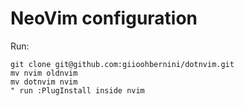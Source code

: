 # NeoVim configuration

Run:

```
git clone git@github.com:giioohbernini/dotnvim.git
mv nvim oldnvim
mv dotnvim nvim
" run :PlugInstall inside nvim
```
